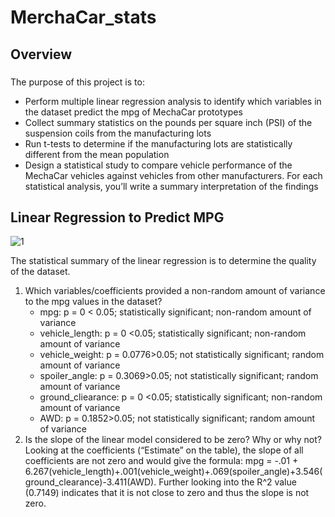 # MerchaCar_stats
## Overview
###
The purpose of this project is to:
- Perform multiple linear regression analysis to identify which variables in the dataset predict the mpg of MechaCar prototypes
- Collect summary statistics on the pounds per square inch (PSI) of the suspension coils from the manufacturing lots
- Run t-tests to determine if the manufacturing lots are statistically different from the mean population
- Design a statistical study to compare vehicle performance of the MechaCar vehicles against vehicles from other manufacturers. For each statistical analysis, you’ll write a summary interpretation of the findings
## Linear Regression to Predict MPG

![1](https://user-images.githubusercontent.com/67567087/163654733-887147aa-1ec7-4269-ad34-b1f8fdd448b0.png)

The statistical summary of the linear regression is to determine the quality of the dataset. 

1) Which variables/coefficients provided a non-random amount of variance to the mpg values in the dataset?
    - mpg: p = 0 < 0.05; statistically significant; non-random amount of variance
    - vehicle_length: p = 0 <0.05; statistically significant; non-random amount of variance
    - vehicle_weight: p = 0.0776>0.05; not statistically significant; random amount of variance
    - spoiler_angle: p = 0.3069>0.05; not statistically significant; random amount of variance
    - ground_cliearance: p = 0 <0.05; statistically significant; non-random amount of variance
    - AWD: p = 0.1852>0.05; not statistically significant; random amount of variance
2) Is the slope of the linear model considered to be zero? Why or why not?
Looking at the coefficients (“Estimate” on the table), the slope of all coefficients are not zero and would give the formula: mpg = -.01 + 6.267(vehicle_length)+.001(vehicle_weight)+.069(spoiler_angle)+3.546(ground_clearance)-3.411(AWD). Further looking into the R^2 value (0.7149) indicates that it is not close to zero and thus the slope is not zero. 




